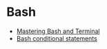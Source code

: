 # Bash

* [Mastering Bash and Terminal](https://www.blockloop.io/mastering-bash-and-terminal)
* [Bash conditional statements](http://tldp.org/LDP/Bash-Beginners-Guide/html/sect_07_01.html)